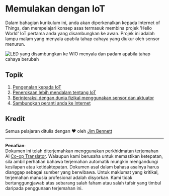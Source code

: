 <!--
CO_OP_TRANSLATOR_METADATA:
{
  "original_hash": "e2b1b891b08ef7633d285547fbe73290",
  "translation_date": "2025-08-28T00:10:00+00:00",
  "source_file": "1-getting-started/README.md",
  "language_code": "ms"
}
-->
# Memulakan dengan IoT

Dalam bahagian kurikulum ini, anda akan diperkenalkan kepada Internet of Things, dan mempelajari konsep asas termasuk membina projek 'Hello World' IoT pertama anda yang disambungkan ke awan. Projek ini adalah lampu malam yang menyala apabila tahap cahaya yang diukur oleh sensor menurun.

![LED yang disambungkan ke WIO menyala dan padam apabila tahap cahaya berubah](../../../images/wio-running-assignment-1-1.gif)

## Topik

1. [Pengenalan kepada IoT](lessons/1-introduction-to-iot/README.md)
1. [Penerokaan lebih mendalam tentang IoT](lessons/2-deeper-dive/README.md)
1. [Berinteraksi dengan dunia fizikal menggunakan sensor dan aktuator](lessons/3-sensors-and-actuators/README.md)
1. [Sambungkan peranti anda ke Internet](lessons/4-connect-internet/README.md)

## Kredit

Semua pelajaran ditulis dengan ♥️ oleh [Jim Bennett](https://GitHub.com/JimBobBennett)

---

**Penafian**:  
Dokumen ini telah diterjemahkan menggunakan perkhidmatan terjemahan AI [Co-op Translator](https://github.com/Azure/co-op-translator). Walaupun kami berusaha untuk memastikan ketepatan, sila ambil perhatian bahawa terjemahan automatik mungkin mengandungi kesilapan atau ketidaktepatan. Dokumen asal dalam bahasa asalnya harus dianggap sebagai sumber yang berwibawa. Untuk maklumat yang kritikal, terjemahan manusia profesional adalah disyorkan. Kami tidak bertanggungjawab atas sebarang salah faham atau salah tafsir yang timbul daripada penggunaan terjemahan ini.